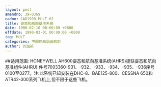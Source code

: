 ```yaml
---
layout: post
amendno: 39-0369
cadno: CAD1990-MULT-02
title: 姿态和航向基准系统
date: 1990-02-10 00:00:00 +0800
effdate: 1990-03-01 00:00:00 +0800
tag: MULT
categories: 中国民航局适航司
author: 刘加祯
---
```


##适用范围:
HONEYWELL AH600姿态和航向基准系统(AHRS)捷联姿态和航向基准组件(AHRU) 件号7003360-931、-932、-933、-934、-935、-936序号0100至0277。注:此系统已知安装在DHC-8、BAE125-800、CESSNA 650和ATR42-300系列飞机上,但不限于这些飞机。


